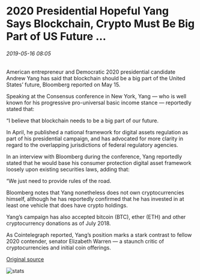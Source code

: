 # 2020 Presidential Hopeful Yang Says Blockchain, Crypto Must Be Big Part of US Future ...

###### 2019-05-16 08:05

American entrepreneur and Democratic 2020 presidential candidate Andrew Yang has said that blockchain should be a big part of the United States’ future, Bloomberg reported on May 15.

Speaking at the Consensus conference in New York, Yang — who is well known for his progressive pro-universal basic income stance — reportedly stated that:

“I believe that blockchain needs to be a big part of our future.

In April, he published a national framework for digital assets regulation as part of his presidential campaign, and has advocated for more clarity in regard to the overlapping jurisdictions of federal regulatory agencies.

In an interview with Bloomberg during the conference, Yang reportedly stated that he would base his consumer protection digital asset framework loosely upon existing securities laws, adding that:

“We just need to provide rules of the road.

Bloomberg notes that Yang nonetheless does not own cryptocurrencies himself, although he has reportedly confirmed that he has invested in at least one vehicle that does have crypto holdings.

Yang’s campaign has also accepted bitcoin (BTC), ether (ETH) and other cryptocurrency donations as of July 2018.

As Cointelegraph reported, Yang’s position marks a stark contrast to fellow 2020 contender, senator Elizabeth Warren — a staunch critic of cryptocurrencies and initial coin offerings.

[Original source](https://cointelegraph.com/news/2020-presidential-hopeful-yang-says-blockchain-crypto-must-be-big-part-of-us-future)

![stats](https://c.statcounter.com/11760860/0/a89fa40b/1/ "stats")